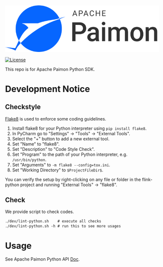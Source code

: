 ![Paimon](https://github.com/apache/paimon/blob/master/docs/static/paimon-simple.png)

[![License](https://img.shields.io/badge/license-Apache%202-4EB1BA.svg)](https://www.apache.org/licenses/LICENSE-2.0.html)

This repo is for Apache Paimon Python SDK.

# Development Notice

## Checkstyle

[Flake8](https://pypi.org/project/flake8/) is used to enforce some coding guidelines.

1. Install flake8 for your Python interpreter using `pip install flake8`.
2. In PyCharm go to "Settings" → "Tools" → "External Tools".
3. Select the "+" button to add a new external tool.
4. Set "Name" to "flake8".
5. Set "Description" to "Code Style Check".
6. Set "Program" to the path of your Python interpreter, e.g. `/usr/bin/python`.
7. Set "Arguments" to `-m flake8 --config=tox.ini`.
8. Set "Working Directory" to `$ProjectFileDir$`.

You can verify the setup by right-clicking on any file or folder in the flink-python project
and running "External Tools" → "flake8".

## Check

We provide script to check codes.

```shell
./dev/lint-python.sh    # execute all checks
./dev/lint-python.sh -h # run this to see more usages         
```

# Usage

See Apache Paimon Python API [Doc](https://paimon.apache.org/docs/master/program-api/python-api/).




